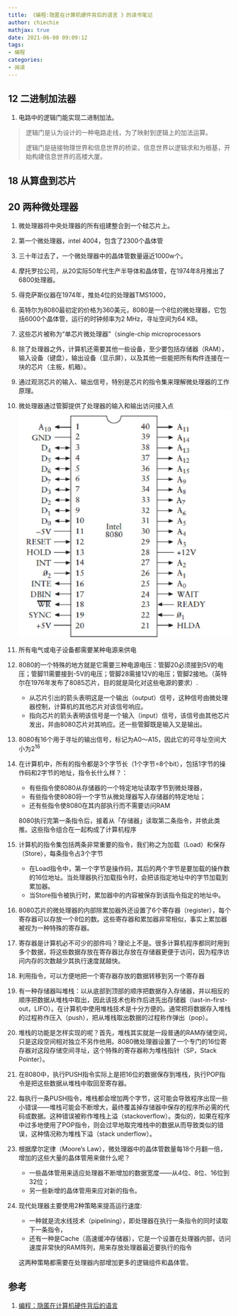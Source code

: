 ```yaml
---
title: 《编程:隐匿在计算机硬件背后的语言 》的读书笔记
author: chiechie
mathjax: true
date: 2021-06-08 09:09:12
tags:
- 编程
categories: 
- 阅读
---
```


## 12 二进制加法器

1. 电路中的逻辑门能实现二进制加法。

> 逻辑门是认为设计的一种电路走线，为了映射到逻辑上的加法运算。
> 
> 逻辑门是链接物理世界和信息世界的桥梁，信息世界以逻辑求和为根基，开始构建信息世界的高楼大厦。


## 18 从算盘到芯片


## 20 两种微处理器

1. 微处理器将中央处理器的所有组建整合到一个硅芯片上。
2. 第一个微处理器，intel 4004，包含了2300个晶体管
3. 三十年过去了，一个微处理器中的晶体管数量逼近1000w个。
4. 摩托罗拉公司，从20实际50年代生产半导体和晶体管，在1974年8月推出了6800处理器。
5. 得克萨斯仪器在1974年，推处4位的处理器TMS1000，
6. 英特尔为8080最初定的价格为360美元，8080是一个8位的微处理器，它包括6000个晶体管，运行的时钟频率为2 MHz，寻址空间为64 KB。
7. 这些芯片被称为“单芯片微处理器”（single-chip microprocessors
8. 除了处理器之外，计算机还需要其他一些设备，至少要包括存储器（RAM），输入设备（键盘），输出设备（显示屏），以及其他一些能把所有构件连接在一块的芯片（主板，机箱）。
9. 通过观测芯片的输入、输出信号，特别是芯片的指令集来理解微处理器的工作原理。
10. 微处理器通过管脚提供了处理器的输入和输出访问接入点
![img.png](img.png)
11. 所有电气或电子设备都需要某种电源来供电
12. 8080的一个特殊的地方就是它需要三种电源电压：管脚20必须接到5V的电压；管脚11需要接到-5V的电压；管脚28需接12V的电压；管脚2接地。（英特尔在1976年发布了8085芯片，目的就是简化对这些电源的要求）. 
    
    - 从芯片引出的箭头表明这是一个输出（output）信号，这种信号由微处理器控制，计算机的其他芯片对该信号响应。
    - 指向芯片的箭头表明该信号是一个输入（input）信号，该信号由其他芯片发出，并由8080芯片对其响应。还一些管脚既是输入又是输出。
13. 8080有16个用于寻址的输出信号，标记为A0～A15，因此它的可寻址空间大小为$2^16$
14. 在计算机中，所有的指令都是3个字节长（1个字节=8个bit），包括1字节的操作码和2字节的地址，指令长什么样？：
    
    - 有些指令使8080从存储器的一个特定地址读取字节到微处理器，
    - 有些指令使8080将一个字节从微处理器写入存储器的特定地址；
    - 还有些指令使8080在其内部执行而不需要访问RAM
    
    8080执行完第一条指令后，接着从「存储器」读取第二条指令，并依此类推。这些指令组合在一起构成了计算机程序
15. 计算机的指令集包括两条非常重要的指令，我们称之为加载（Load）和保存（Store），每条指令占3个字节
    
    - 在Load指令中，第一个字节是操作码，其后的两个字节是要加载的操作数的16位地址。当处理器执行加载指令时，会把该指定地址中的字节加载到累加器。
    - 当Store指令被执行时，累加器中的内容被保存到该指令指定的地址中。
16. 8080芯片的微处理器的内部除累加器外还设置了6个寄存器（register），每个寄存器可以存放一个8位的数。这些寄存器和累加器非常相似，事实上累加器被视为一种特殊的寄存器。
17. 寄存器是计算机必不可少的部件吗？理论上不是。很多计算机程序都同时用到多个数据，将这些数据存放在寄存器比存放在存储器更便于访问，因为程序访问内存的次数越少其执行速度就越快。
18. 利用指令，可以方便地把一个寄存器存放的数据转移到另一个寄存器
19. 有一种存储器叫堆栈：以从底部到顶部的顺序把数据存入存储器，并以相反的顺序把数据从堆栈中取出，因此该技术也称作后进先出存储器（last-in-first-out，LIFO）。在计算机中使用堆栈技术是十分方便的。通常把将数据存入堆栈的过程称作压入（push），把从堆栈取出数据的过程称作弹出（pop）。
20. 堆栈的功能是怎样实现的呢？首先，堆栈其实就是一段普通的RAM存储空间，只是这段空间相对独立不另作他用。8080微处理器设置了一个专门的16位寄存器对这段存储空间寻址，这个特殊的寄存器称为堆栈指针（SP，Stack Pointer）。
21. 在8080中，执行PUSH指令实际上是把16位的数据保存到堆栈，执行POP指令是把这些数据从堆栈中取回至寄存器。
22. 每执行一条PUSH指令，堆栈都会增加两个字节，这可能会导致程序出现一些小错误——堆栈可能会不断增大，最终覆盖掉存储器中保存的程序所必需的代码或数据。这种错误被称作堆栈上溢（stackoverflow）。类似的，如果在程序中过多地使用了POP指令，则会过早地取完堆栈中的数据从而导致类似的错误，这种情况称为堆栈下溢（stack underflow）。
23. 根据摩尔定律（Moore’s Law），微处理器中的晶体管数量每18个月翻一倍，增加的这些大量的晶体管用来做什么呢？
    - 一些晶体管用来适应处理器不断增加的数据宽度——从4位、8位、16位到32位；
    - 另一些新增的晶体管用来应对新的指令。
24. 现代处理器主要使用2种策略来提高运行速度:
    
    - 一种就是流水线技术（pipelining），即处理器在执行一条指令的同时读取下一条指令，
    - 还有一种是Cache（高速缓冲存储器），它是一个设置在处理器内部，访问速度非常快的RAM阵列，用来存放处理器最近要执行的指令
    
    这两种策略都需要在处理器内部增加更多的逻辑组件和晶体管。

## 参考

1. [编程：隐匿在计算机硬件背后的语言](https://weread.qq.com/web/reader/64e32bf071fd5a9164ece6b)